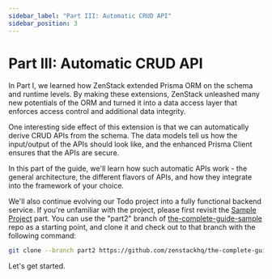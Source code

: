 ```yaml
---
sidebar_label: "Part III: Automatic CRUD API"
sidebar_position: 3
---
```


# Part III: Automatic CRUD API

In Part I, we learned how ZenStack extended Prisma ORM on the schema and runtime levels. By making these extensions, ZenStack unleashed many new potentials of the ORM and turned it into a data access layer that enforces access control and additional data integrity.

One interesting side effect of this extension is that we can automatically derive CRUD APIs from the schema. The data models tell us how the input/output of the APIs should look like, and the enhanced Prisma Client ensures that the APIs are secure.

In this part of the guide, we'll learn how such automatic APIs work - the general architecture, the different flavors of APIs, and how they integrate into the framework of your choice.

We'll also continue evolving our Todo project into a fully functional backend service. If you're unfamiliar with the project, please first revisit the [Sample Project](..#sample-project) part. You can use the "part2" branch of [the-complete-guide-sample](https://github.com/zenstackhq/the-complete-guide-sample/tree/part2) repo as a starting point, and clone it and check out to that branch with the following command:

```bash
git clone --branch part2 https://github.com/zenstackhq/the-complete-guide-sample.git my-todo-app
```

Let's get started.
